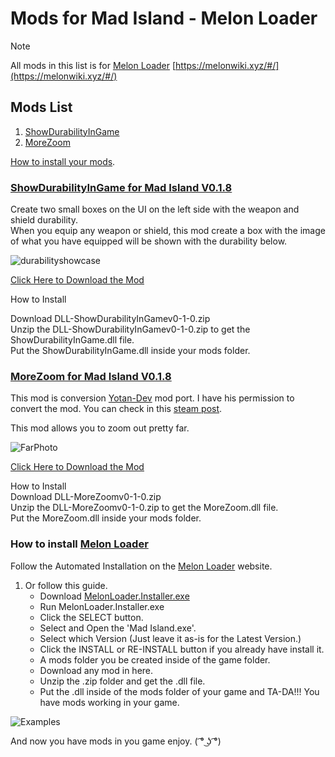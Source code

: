 # Mods for Mad Island - Melon Loader
> [!Note]
> All mods in this list is for [Melon Loader](https://melonwiki.xyz/#/)
> [https://melonwiki.xyz/#/](https://melonwiki.xyz/#/)

## Mods List

1. [ShowDurabilityInGame](https://github.com/mrhacwer/Mods-for-Mad-Island?tab=readme-ov-file#showdurabilityingame-for-mad-island-v018)
2. [MoreZoom](https://github.com/mrhacwer/Mods-for-Mad-Island?tab=readme-ov-file#morezoom-for-mad-island-v018)

[How to install your mods](https://github.com/mrhacwer/Mods-for-Mad-Island?tab=readme-ov-file#how-to-install-melon-loader).

### [ShowDurabilityInGame for Mad Island V0.1.8](https://github.com/mrhacwer/Mods-for-Mad-Island/releases/tag/ShowDurabilityInGame%2FLatest)

Create two small boxes on the UI on the left side with the weapon and shield durability.<br/>
When you equip any weapon or shield, this mod create a box with the image of what you have equipped will be shown with the durability below.

![durabilityshowcase](https://github.com/user-attachments/assets/cf3173a5-a495-409a-a53f-580c9671df66)

[Click Here to Download the Mod](https://github.com/mrhacwer/Mods-for-Mad-Island/releases/download/ShowDurabilityInGame%2FLatest/DLL-ShowDurabilityInGamev0-1-0.zip)

How to Install<br/>

Download DLL-ShowDurabilityInGamev0-1-0.zip<br/>
Unzip the DLL-ShowDurabilityInGamev0-1-0.zip to get the ShowDurabilityInGame.dll file.<br/>
Put the ShowDurabilityInGame.dll inside your mods folder.<br/>

### [MoreZoom for Mad Island V0.1.8](https://github.com/mrhacwer/Mods-for-Mad-Island/releases/tag/MoreZoom%2FLatest)
This mod is conversion [Yotan-Dev](https://github.com/yotan-dev/mad-island-mods#increase-zoom) mod port.
I have his permission to convert the mod. You can check in this [steam post](https://steamcommunity.com/app/2739590/discussions/0/4842022053902871714/).

This mod allows you to zoom out pretty far.

![FarPhoto](https://github.com/user-attachments/assets/6b5fa809-f7de-45dd-9cb4-e370b7e02f36)

[Click Here to Download the Mod](https://github.com/mrhacwer/Mods-for-Mad-Island/releases/download/MoreZoom%2FLatest/DLL-MoreZoomv0-1-0.zip)

How to Install<br/>
Download DLL-MoreZoomv0-1-0.zip<br/>
Unzip the DLL-MoreZoomv0-1-0.zip to get the MoreZoom.dll file.<br/>
Put the MoreZoom.dll inside your mods folder.<br/>

### How to install [Melon Loader](https://melonwiki.xyz/#/)
Follow the Automated Installation on the [Melon Loader](https://melonwiki.xyz/#/?id=automated-installation) website.

1. Or follow this guide.
   - Download [MelonLoader.Installer.exe](https://github.com/HerpDerpinstine/MelonLoader/releases/latest/download/MelonLoader.Installer.exe)
   - Run MelonLoader.Installer.exe
   - Click the SELECT button.
   - Select and Open the 'Mad Island.exe'.
   - Select which Version (Just leave it as-is for the Latest Version.)
   - Click the INSTALL or RE-INSTALL button if you already have install it.
   - A mods folder you be created inside of the game folder.
   - Download any mod in here.
   - Unzip the .zip folder and get the .dll file.
   - Put the .dll inside of the mods folder of your game and TA-DA!!! You have mods working in your game.

![Examples](https://github.com/user-attachments/assets/b807ff1b-4570-4694-947c-a5906ac6f97f)

And now you have mods in you game enjoy. \( ͡° ͜ʖ ͡°)